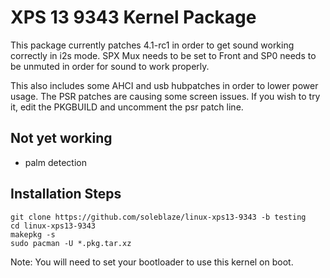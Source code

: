 # XPS 13 9343 Kernel Package

This package currently patches 4.1-rc1 in order to get sound working correctly in i2s mode.  SPX Mux needs to be set to Front and SP0 needs to be unmuted in order for sound to work properly.

This also includes some AHCI and usb hubpatches in order to lower power usage. The PSR patches are  causing some screen issues. If you wish to try it, edit the PKGBUILD and uncomment the psr patch line.

## Not yet working

* palm detection

## Installation Steps

    git clone https://github.com/soleblaze/linux-xps13-9343 -b testing
    cd linux-xps13-9343
    makepkg -s
    sudo pacman -U *.pkg.tar.xz

Note: You will need to set your bootloader to use this kernel on boot.
